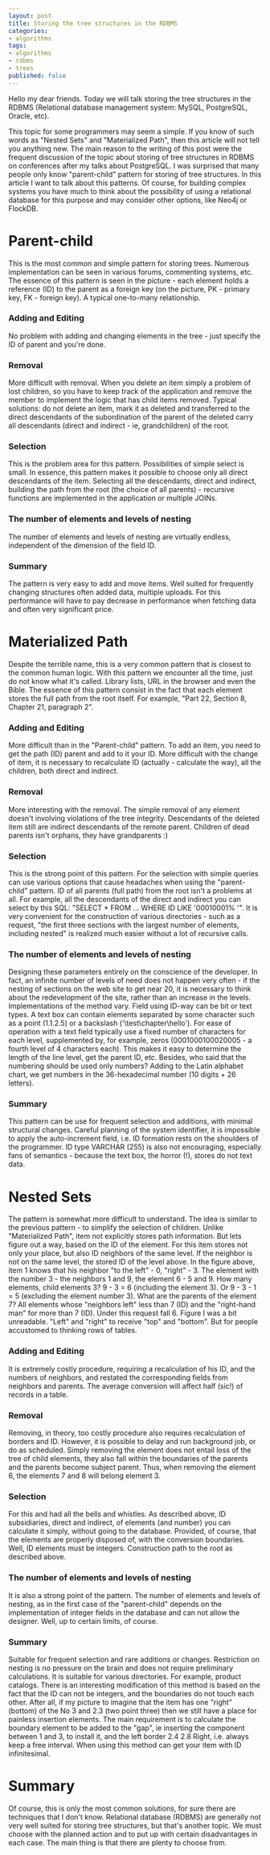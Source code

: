 ```yaml
---
layout: post
title: Storing the tree structures in the RDBMS
categories:
- algorithms
tags:
- algorithms
- rdbms
- trees
published: false
---
```

Hello my dear friends. Today we will talk storing the tree structures in the RDBMS (Relational database management system: MySQL, PostgreSQL, Oracle, etc).

This topic for some programmers may seem a simple. If you know of such words as "Nested Sets" and "Materialized Path", then this article will not tell you anything new. The main reason to the writing of this post were the frequent discussion of the topic about storing of tree structures in RDBMS on conferences after my talks about PostgreSQL. I was surprised that many people only know "parent-child" pattern for storing of tree structures. In this article I want to talk about this patterns. Of course, for building complex systems you have much to think about the possibility of using a relational database for this purpose and may consider other options, like Neo4j or FlockDB.

# Parent-child

This is the most common and simple pattern for storing trees. Numerous implementation can be seen in various forums, commenting systems, etc. The essence of this pattern is seen in the picture - each element holds a reference (ID) to the parent as a foreign key (on the picture, PK - primary key, FK - foreign key). A typical one-to-many relationship.

### Adding and Editing

No problem with adding and changing elements in the tree - just specify the ID of parent and you're done.

### Removal

More difficult with removal. When you delete an item simply a problem of lost children, so you have to keep track of the application and remove the member to implement the logic that has child items removed. Typical solutions: do not delete an item, mark it as deleted and transferred to the direct descendants of the subordination of the parent of the deleted carry all descendants (direct and indirect - ie, grandchildren) of the root.

### Selection

This is the problem area for this pattern. Possibilities of simple select is small. In essence, this pattern makes it possible to choose only all direct descendants of the item. Selecting all the descendants, direct and indirect, building the path from the root (the choice of all parents) - recursive functions are implemented in the application or multiple JOINs.

### The number of elements and levels of nesting

The number of elements and levels of nesting are virtually endless, independent of the dimension of the field ID.

### Summary

The pattern is very easy to add and move items. Well suited for frequently changing structures often added data, multiple uploads. For this performance will have to pay decrease in performance when fetching data and often very significant price.

# Materialized Path

Despite the terrible name, this is a very common pattern that is closest to the common human logic. With this pattern we encounter all the time, just do not know what it's called. Library lists, URL in the browser and even the Bible. The essence of this pattern consist in the fact that each element stores the full path from the root itself. For example, "Part 22, Section 8, Chapter 21, paragraph 2".

### Adding and Editing

More difficult than in the "Parent-child" pattern. To add an item, you need to get the path (ID) parent and add to it your ID. More difficult with the change of item, it is necessary to recalculate ID (actually - calculate the way), all the children, both direct and indirect.

### Removal

More interesting with the removal. The simple removal of any element doesn't involving violations of the tree integrity. Descendants of the deleted item still are indirect descendants of the remote parent. Children of dead parents isn't orphans, they have grandparents :)

### Selection

This is the strong point of this pattern. For the selection with simple queries can use various options that cause headaches when using the "parent-child" pattern. ID of all parents (full path) from the root isn't a problems at all. For example, all the descendants of the direct and indirect you can select by this SQL: "SELECT * FROM ... WHERE ID LIKE '00010001% '". It is very convenient for the construction of various directories - such as a request, "the first three sections with the largest number of elements, including nested" is realized much easier without a lot of recursive calls.

### The number of elements and levels of nesting

Designing these parameters entirely on the conscience of the developer. In fact, an infinite number of levels of need does not happen very often - if the nesting of sections on the web site to get near 20, it is necessary to think about the redevelopment of the site, rather than an increase in the levels. Implementations of the method vary. Field using ID-way can be bit or text types. A text box can contain elements separated by some character such as a point (1.1.2.5) or a backslash ('\test\chapter\hello'). For ease of operation with a text field typically use a fixed number of characters for each level, supplemented by, for example, zeros (0001000100020005 - a fourth level of 4 characters each). This makes it easy to determine the length of the line level, get the parent ID, etc. Besides, who said that the numbering should be used only numbers? Adding to the Latin alphabet chart, we get numbers in the 36-hexadecimal number (10 digits + 26 letters).

### Summary

This pattern can be use for frequent selection and additions, with minimal structural changes. Careful planning of the system identifier, it is impossible to apply the auto-increment field, i.e. ID formation rests on the shoulders of the programmer. ID type VARCHAR (255) is also not encouraging, especially fans of semantics - because the text box, the horror (!), stores do not text data.

# Nested Sets

The pattern is somewhat more difficult to understand. The idea is similar to the previous pattern - to simplify the selection of children. Unlike "Materialized Path", item not explicitly stores path information. But lets figure out a way, based on the ID of the element. For this item stores not only your place, but also ID neighbors of the same level. If the neighbor is not on the same level, the stored ID of the level above. In the figure above, item 1 knows that his neighbor "to the left" - 0, "right" - 3. The element with the number 3 - the neighbors 1 and 9, the element 6 - 5 and 9. How many elements, child elements 3? 9 - 3 = 6 (including the element 3). Or 9 - 3 - 1 = 5 (excluding the element number 3). What are the parents of the element 7? All elements whose "neighbors left" less than 7 (ID) and the "right-hand man" for more than 7 (ID). Under this request fall 6. Figure I was a bit unreadable. "Left" and "right" to receive "top" and "bottom". But for people accustomed to thinking rows of tables.

### Adding and Editing

It is extremely costly procedure, requiring a recalculation of his ID, and the numbers of neighbors, and restated the corresponding fields from neighbors and parents. The average conversion will affect half (sic!) of records in a table.

### Removal

Removing, in theory, too costly procedure also requires recalculation of borders and ID. However, it is possible to delay and run background job, or do as scheduled. Simply removing the element does not entail loss of the tree of child elements, they also fall within the boundaries of the parents and the parents become subject parent. Thus, when removing the element 6, the elements 7 and 8 will belong element 3.

### Selection

For this and had all the bells and whistles. As described above, ID subsidiaries, direct and indirect, of elements (and number) you can calculate it simply, without going to the database. Provided, of course, that the elements are properly disposed of, with the conversion boundaries. Well, ID elements must be integers. Construction path to the root as described above.

### The number of elements and levels of nesting

It is also a strong point of the pattern. The number of elements and levels of nesting, as in the first case of the "parent-child" depends on the implementation of integer fields in the database and can not allow the designer. Well, up to certain limits, of course.

### Summary

Suitable for frequent selection and rare additions or changes. Restriction on nesting is no pressure on the brain and does not require preliminary calculations. It is suitable for various directories. For example, product catalogs. There is an interesting modification of this method is based on the fact that the ID can not be integers, and the boundaries do not touch each other. After all, if my picture to imagine that the item has one "right" (bottom) of the No 3 and 2.3 (two point three) then we still have a place for painless insertion elements. The main requirement is to calculate the boundary element to be added to the "gap", ie inserting the component between 1 and 3, to install it, and the left border 2.4 2.8 Right, i.e. always keep a free interval. When using this method can get your item with ID infinitesimal.

# Summary

Of course, this is only the most common solutions, for sure there are techniques that I don't know. Relational database (RDBMS) are generally not very well suited for storing tree structures, but that's another topic. We must choose with the planned action and to put up with certain disadvantages in each case. The main thing is that there are plenty to choose from.

